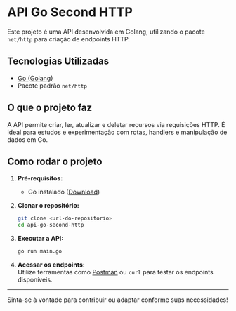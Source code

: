 # API Go Second HTTP

Este projeto é uma API desenvolvida em Golang, utilizando o pacote `net/http` para criação de endpoints HTTP.

## Tecnologias Utilizadas

- [Go (Golang)](https://golang.org/)
- Pacote padrão `net/http`

## O que o projeto faz

A API permite criar, ler, atualizar e deletar recursos via requisições HTTP. É ideal para estudos e experimentação com rotas, handlers e manipulação de dados em Go.

## Como rodar o projeto

1. **Pré-requisitos:**  
    - Go instalado ([Download](https://golang.org/dl/))

2. **Clonar o repositório:**
    ```bash
    git clone <url-do-repositorio>
    cd api-go-second-http
    ```

3. **Executar a API:**
    ```bash
    go run main.go
    ```

4. **Acessar os endpoints:**  
    Utilize ferramentas como [Postman](https://www.postman.com/) ou `curl` para testar os endpoints disponíveis.

---

Sinta-se à vontade para contribuir ou adaptar conforme suas necessidades!